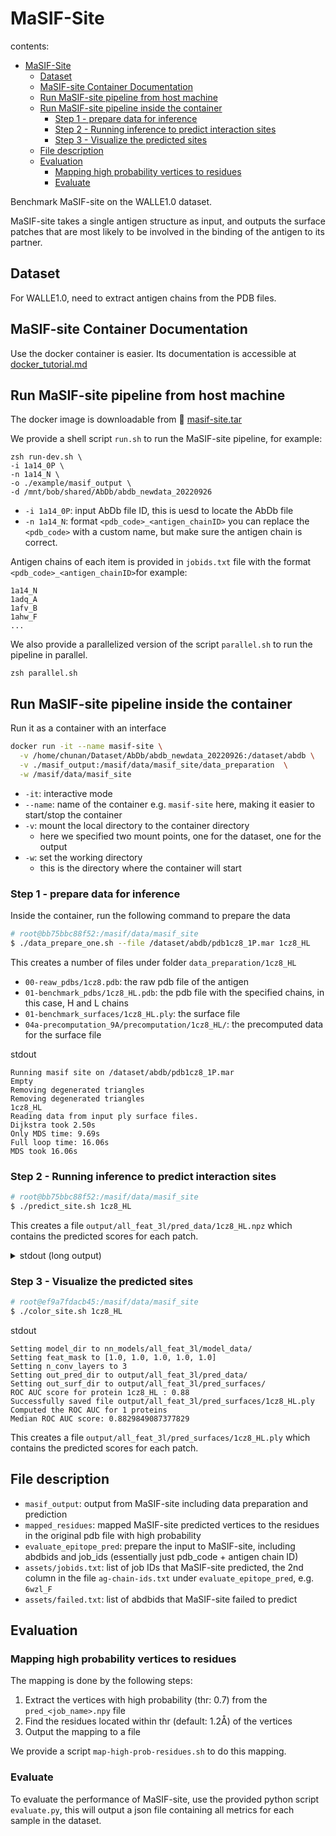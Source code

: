 # MaSIF-Site

contents:

- [MaSIF-Site](#masif-site)
  - [Dataset](#dataset)
  - [MaSIF-site Container Documentation](#masif-site-container-documentation)
  - [Run MaSIF-site pipeline from host machine](#run-masif-site-pipeline-from-host-machine)
  - [Run MaSIF-site pipeline inside the container](#run-masif-site-pipeline-inside-the-container)
    - [Step 1 - prepare data for inference](#step-1---prepare-data-for-inference)
    - [Step 2 - Running inference to predict interaction sites](#step-2---running-inference-to-predict-interaction-sites)
    - [Step 3 - Visualize the predicted sites](#step-3---visualize-the-predicted-sites)
  - [File description](#file-description)
  - [Evaluation](#evaluation)
    - [Mapping high probability vertices to residues](#mapping-high-probability-vertices-to-residues)
    - [Evaluate](#evaluate)

Benchmark MaSIF-site on the WALLE1.0 dataset.

MaSIF-site takes a single antigen structure as input, and outputs the surface patches that are most likely to be involved in the binding of the antigen to its partner.

## Dataset

For WALLE1.0, need to extract antigen chains from the PDB files.

## MaSIF-site Container Documentation

Use the docker container is easier. Its documentation is accessible at [docker_tutorial.md](https://github.com/LPDI-EPFL/masif/blob/master/docker_tutorial.md)

## Run MaSIF-site pipeline from host machine

The docker image is downloadable from :link: [masif-site.tar](https://drive.google.com/open?id=1gCgYwPPyzoAMRV_DG69Edx80CZs5ij3V&usp=drive_fs)

We provide a shell script `run.sh` to run the MaSIF-site pipeline, for example:

```shell
zsh run-dev.sh \
-i 1a14_0P \
-n 1a14_N \
-o ./example/masif_output \
-d /mnt/bob/shared/AbDb/abdb_newdata_20220926
```

- `-i 1a14_0P`: input AbDb file ID, this is uesd to locate the AbDb file
- `-n 1a14_N`: format `<pdb_code>_<antigen_chainID>` you can replace the `<pdb_code>` with a custom name, but make sure the antigen chain is correct.

Antigen chains of each item is provided in `jobids.txt` file with the format `<pdb_code>_<antigen_chainID>`for example:

```plaintext
1a14_N
1adq_A
1afv_B
1ahw_F
...
```

We also provide a parallelized version of the script `parallel.sh` to run the pipeline in parallel.

```shell
zsh parallel.sh
```

## Run MaSIF-site pipeline inside the container

Run it as a container with an interface

```sh
docker run -it --name masif-site \
  -v /home/chunan/Dataset/AbDb/abdb_newdata_20220926:/dataset/abdb \
  -v ./masif_output:/masif/data/masif_site/data_preparation  \
  -w /masif/data/masif_site
```

- `-it`: interactive mode
- `--name`: name of the container e.g. `masif-site` here, making it easier to start/stop the container
- `-v`: mount the local directory to the container directory
  - here we specified two mount points, one for the dataset, one for the output
- `-w`: set the working directory
  - this is the directory where the container will start

### Step 1 - prepare data for inference

Inside the container, run the following command to prepare the data

```sh
# root@bb75bbc88f52:/masif/data/masif_site
$ ./data_prepare_one.sh --file /dataset/abdb/pdb1cz8_1P.mar 1cz8_HL
```

This creates a number of files under folder `data_preparation/1cz8_HL`

- `00-reaw_pdbs/1cz8.pdb`: the raw pdb file of the antigen
- `01-benchmark_pdbs/1cz8_HL.pdb`: the pdb file with the specified chains, in this case, H and L chains
- `01-benchmark_surfaces/1cz8_HL.ply`: the surface file
- `04a-precomputation_9A/precomputation/1cz8_HL/`: the precomputed data for the surface file

stdout

```plaintext
Running masif site on /dataset/abdb/pdb1cz8_1P.mar
Empty
Removing degenerated triangles
Removing degenerated triangles
1cz8_HL
Reading data from input ply surface files.
Dijkstra took 2.50s
Only MDS time: 9.69s
Full loop time: 16.06s
MDS took 16.06s

```

### Step 2 - Running inference to predict interaction sites

```sh
# root@bb75bbc88f52:/masif/data/masif_site
$ ./predict_site.sh 1cz8_HL
```

This creates a file `output/all_feat_3l/pred_data/1cz8_HL.npz` which contains the predicted scores for each patch.

<details>

<summary> stdout (long output) </summary>

```txt
Setting model_dir to nn_models/all_feat_3l/model_data/
Setting feat_mask to [1.0, 1.0, 1.0, 1.0, 1.0]
Setting n_conv_layers to 3
Setting out_pred_dir to output/all_feat_3l/pred_data/
Setting out_surf_dir to output/all_feat_3l/pred_surfaces/
(12, 2)
WARNING:tensorflow:From /masif/source/masif_modules/MaSIF_site.py:108: calling reduce_sum (from tensorflow.python.ops.math_ops) with keep_dims is deprecated and will be removed in a future version.
Instructions for updating:
keep_dims is deprecated, use keepdims instead
global_desc shape: <unknown>
2023-11-22 14:55:10.979661: I tensorflow/core/platform/cpu_feature_guard.cc:141] Your CPU supports instructions that this TensorFlow binary was not compiled to use: AVX2 FMA
<tf.Variable 'mu_rho_0:0' shape=(1, 12) dtype=float32_ref>
12
<tf.Variable 'mu_theta_0:0' shape=(1, 12) dtype=float32_ref>
12
<tf.Variable 'sigma_rho_0:0' shape=(1, 12) dtype=float32_ref>
12
<tf.Variable 'sigma_theta_0:0' shape=(1, 12) dtype=float32_ref>
12
<tf.Variable 'mu_rho_1:0' shape=(1, 12) dtype=float32_ref>
12
<tf.Variable 'mu_theta_1:0' shape=(1, 12) dtype=float32_ref>
12
<tf.Variable 'sigma_rho_1:0' shape=(1, 12) dtype=float32_ref>
12
<tf.Variable 'sigma_theta_1:0' shape=(1, 12) dtype=float32_ref>
12
<tf.Variable 'mu_rho_2:0' shape=(1, 12) dtype=float32_ref>
12
<tf.Variable 'mu_theta_2:0' shape=(1, 12) dtype=float32_ref>
12
<tf.Variable 'sigma_rho_2:0' shape=(1, 12) dtype=float32_ref>
12
<tf.Variable 'sigma_theta_2:0' shape=(1, 12) dtype=float32_ref>
12
<tf.Variable 'mu_rho_3:0' shape=(1, 12) dtype=float32_ref>
12
<tf.Variable 'mu_theta_3:0' shape=(1, 12) dtype=float32_ref>
12
<tf.Variable 'sigma_rho_3:0' shape=(1, 12) dtype=float32_ref>
12
<tf.Variable 'sigma_theta_3:0' shape=(1, 12) dtype=float32_ref>
12
<tf.Variable 'mu_rho_4:0' shape=(1, 12) dtype=float32_ref>
12
<tf.Variable 'mu_theta_4:0' shape=(1, 12) dtype=float32_ref>
12
<tf.Variable 'sigma_rho_4:0' shape=(1, 12) dtype=float32_ref>
12
<tf.Variable 'sigma_theta_4:0' shape=(1, 12) dtype=float32_ref>
12
<tf.Variable 'mu_rho_l2:0' shape=(1, 12) dtype=float32_ref>
12
<tf.Variable 'mu_theta_l2:0' shape=(1, 12) dtype=float32_ref>
12
<tf.Variable 'sigma_rho_l2:0' shape=(1, 12) dtype=float32_ref>
12
<tf.Variable 'sigma_theta_l2:0' shape=(1, 12) dtype=float32_ref>
12
<tf.Variable 'mu_rho_l3:0' shape=(1, 12) dtype=float32_ref>
12
<tf.Variable 'mu_theta_l3:0' shape=(1, 12) dtype=float32_ref>
12
<tf.Variable 'sigma_rho_l3:0' shape=(1, 12) dtype=float32_ref>
12
<tf.Variable 'sigma_theta_l3:0' shape=(1, 12) dtype=float32_ref>
12
<tf.Variable 'b_conv_0:0' shape=(12,) dtype=float32_ref>
12
<tf.Variable 'b_conv_1:0' shape=(12,) dtype=float32_ref>
12
<tf.Variable 'b_conv_2:0' shape=(12,) dtype=float32_ref>
12
<tf.Variable 'b_conv_3:0' shape=(12,) dtype=float32_ref>
12
<tf.Variable 'b_conv_4:0' shape=(12,) dtype=float32_ref>
12
<tf.Variable 'W_conv_0:0' shape=(12, 12) dtype=float32_ref>
144
<tf.Variable 'W_conv_1:0' shape=(12, 12) dtype=float32_ref>
144
<tf.Variable 'W_conv_2:0' shape=(12, 12) dtype=float32_ref>
144
<tf.Variable 'W_conv_3:0' shape=(12, 12) dtype=float32_ref>
144
<tf.Variable 'W_conv_4:0' shape=(12, 12) dtype=float32_ref>
144
<tf.Variable 'fully_connected/weights:0' shape=(60, 12) dtype=float32_ref>
720
<tf.Variable 'fully_connected/biases:0' shape=(12,) dtype=float32_ref>
12
<tf.Variable 'fully_connected_1/weights:0' shape=(12, 5) dtype=float32_ref>
60
<tf.Variable 'fully_connected_1/biases:0' shape=(5,) dtype=float32_ref>
5
<tf.Variable 'W_conv_l2:0' shape=(60, 60) dtype=float32_ref>
3600
<tf.Variable 'b_conv_l2:0' shape=(60,) dtype=float32_ref>
60
<tf.Variable 'W_conv_l3:0' shape=(60, 60) dtype=float32_ref>
3600
<tf.Variable 'b_conv_l3:0' shape=(60,) dtype=float32_ref>
60
<tf.Variable 'fully_connected_2/weights:0' shape=(5, 4) dtype=float32_ref>
20
<tf.Variable 'fully_connected_2/biases:0' shape=(4,) dtype=float32_ref>
4
<tf.Variable 'fully_connected_3/weights:0' shape=(4, 2) dtype=float32_ref>
8
<tf.Variable 'fully_connected_3/biases:0' shape=(2,) dtype=float32_ref>
2
Total number parameters: 9267
Restoring model from: nn_models/all_feat_3l/model_data/model
1cz8_HL
Evaluating 1cz8_HL
Total number of patches:4346

Total number of patches for which scores were computed: 4346

GPU time (real time, not actual GPU time): 0.708s
```

</details>

### Step 3 - Visualize the predicted sites

```sh
# root@ef9a7fdacb45:/masif/data/masif_site
$ ./color_site.sh 1cz8_HL
```

stdout

```plaintext
Setting model_dir to nn_models/all_feat_3l/model_data/
Setting feat_mask to [1.0, 1.0, 1.0, 1.0, 1.0]
Setting n_conv_layers to 3
Setting out_pred_dir to output/all_feat_3l/pred_data/
Setting out_surf_dir to output/all_feat_3l/pred_surfaces/
ROC AUC score for protein 1cz8_HL : 0.88
Successfully saved file output/all_feat_3l/pred_surfaces/1cz8_HL.ply
Computed the ROC AUC for 1 proteins
Median ROC AUC score: 0.8829849087377829

```

This creates a file `output/all_feat_3l/pred_surfaces/1cz8_HL.ply` which contains the predicted scores for each patch.

## File description

- `masif_output`: output from MaSIF-site including data preparation and prediction
- `mapped_residues`: mapped MaSIF-site predicted vertices to the residues in the original pdb file with high probability
- `evaluate_epitope_pred`: prepare the input to MaSIF-site, including abdbids and job_ids (essentially just pdb_code + antigen chain ID)
- `assets/jobids.txt`: list of job IDs that MaSIF-site predicted, the 2nd column in the file `ag-chain-ids.txt` under `evaluate_epitope_pred`, e.g. `6wzl_F`
- `assets/failed.txt`: list of abdbids that MaSIF-site failed to predict


## Evaluation

### Mapping high probability vertices to residues

The mapping is done by the following steps:

1. Extract the vertices with high probability (thr: 0.7) from the `pred_<job_name>.npy` file
2. Find the residues located within thr (default: 1.2Å) of the vertices
3. Output the mapping to a file

We provide a script `map-high-prob-residues.sh` to do this mapping.

### Evaluate

To evaluate the performance of MaSIF-site, use the provided python script `evaluate.py`, this will output a json file containing all metrics for each sample in the dataset.
